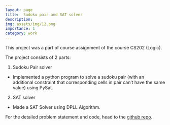 ```yaml
---
layout: page
title:  Sudoku pair and SAT solver
description:
img: assets/img/12.png
importance: 1
category: work
---
```


This project was a part of course assignment of the course CS202 (Logic).

The project consists of 2 parts:  
1. Sudoku Pair solver 
- Implemented a python program to solve a sudoku pair
(with an additional constraint that corresponding cells in
pair can’t have the same value) using PySat.
2. SAT solver
- Made a SAT Solver using DPLL Algorithm.  

For the detailed problem statement and code, head to the [github repo](https://github.com/PriyaGole/CS202-Assignments/).